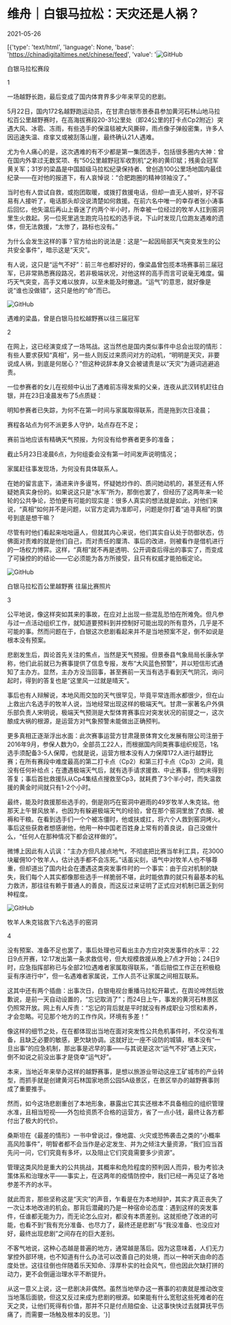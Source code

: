 # 维舟｜白银马拉松：天灾还是人祸？

2021-05-26

[{'type': 'text/html', 'language': None, 'base': 'https://chinadigitaltimes.net/chinese/feed', 'value': '![GitHub](https://chinadigitaltimes.net/chinese/files/2021/05/post-666405-60ae12e1c5381.)

白银马拉松赛段  

1

一场越野长跑，最后变成了国内体育界多少年来罕见的悲剧。

5月22日，国内172名越野跑运动员，在甘肃白银市景泰县参加黄河石林山地马拉松百公里越野赛时，在高海拔赛段20-31公里处（即24公里的打卡点Cp2附近）突遇大风、冰雹、冻雨，有些选手的保温毯被大风撕碎，雨点像子弹般密集，许多人因迅速失温、痉挛又或被刮落山崖，最终确认21人遇难。

尤为令人痛心的是，这次遇难的有不少都是第一集团选手，包括很多圈内大神：曾在国内外拿过无数奖项、有“50公里越野冠军收割机”之称的黄印斌；残奥会冠军黄关军；31岁的梁晶是中国超级马拉松纪录保持者、曾创造100公里场地国内最佳纪录——在对他的报道下，有人哀悼说：“合肥跑圈的精神领袖没了。”

当时也有人尝试自救，或抱团取暖，或拨打救援电话，但却一直无人接听，好不容易有人接听了，电话那头却没说清楚如何救援。在前六名中唯一的幸存者张小涛事后回忆，他失温后再山上昏迷了约两个半小时，所幸被一位经过的牧羊人扛到窑洞里生火救起。另一位死里逃生跑完马拉松的选手说，下山时发现几位跑友遇难的遗体，但无法救援，“太惨了，路标也没有。”

为什么会发生这样的事？官方给出的说法是：这是“一起因局部天气突变发生的公共安全事件”，暗示这是“天灾”。

有人说，这只是“运气不好”：前三年也都好好的，像梁晶曾包揽本场赛事前三届冠军，已非常熟悉赛段路况，若非极端状况，对他这样的高手而言可说毫无难度。偏巧天气突变，高手又难以放弃，以至未能及时撤退。“运气”的意思，就好像是说“谁也没做错”，这只是他的“命”而已。

![GitHub](https://chinadigitaltimes.net/chinese/files/2021/05/post-666405-60ae12e40d835.)

遇难的梁晶，曾是白银马拉松越野赛以往三届冠军  

2

在网上，这已经演变成了一场骂战。这当然也是国内类似事件中总会出现的情形：有些人要求获知“真相”，另一些人则反过来质问对方的动机，“明明是天灾，非要说成人祸，到底是何居心？”但这种说辞本身又会被谴责是以“天灾”为遁词逃避追责。

一位参赛者的女儿在视频中认出了遇难前冻得发紫的父亲，连夜从武汉转机赶往白银，并在23日凌晨发布了5点质疑：





明知参赛者已失踪，为何不在第一时间与家属取得联系，而是拖到次日凌晨；





赛程各站点为何不派更多人守护，站点存在不足；





赛前当地应该有精确天气预报，为何没有给参赛者更多的准备；





截止5月23日凌晨6点，为何组委会没有第一时间发声说明情况；





家属赶往事发现场，为何没有具体联系人。





在她的留言底下，涌进来许多谩骂，怀疑她炒作的、质问她动机的，甚至还有人怀疑她真实身份的。如果说这只是“水军”所为，那倒也罢了，但经历了这两年来一轮轮的公共争论，恐怕更有可能的现实是：很多人真实的想法就是如此，对他们来说，“真相”如何并不是问题，以官方定调为准即可，问题是你打着“追寻真相”的旗号到底是想干嘛？

尽管有时他们看起来咄咄逼人，但就其内心来说，他们其实自认处于防御状态，仿佛面对责难的就是他们自己，而对责任的厘清、事后的改进，则被看作是借机进行的一场权力博弈。这样，“真相”就不再是透明、公开调查后得出的事实了，而变成了可操控的的结论——它必须能为各方所接受，且只有权威才能拍板定论。

![GitHub](https://chinadigitaltimes.net/chinese/files/2021/05/post-666405-60ae12e65bbe0.)

  白银马拉松百公里越野赛 往届比赛照片 

3

公平地说，像这样突如其来的事故，在应对上出现一些混乱恐怕在所难免。但凡参与过一点活动组织工作，就知道要预料到并控制好可能出现的所有意外，几乎是不可能的事。然而问题在于，白银这次悲剧看起来并不是当地预案不足，倒不如说是根本没有预案。

悲剧发生后，舆论首先关注的焦点，当然是天气预报。但景泰县气象局局长康永学称，他们此前就已为赛事提供了信息专报，发布“大风蓝色预警”，并以短信形式通知了主办方。显然，主办方没当回事，甚至赛前一天当有选手看到天气阴沉，询问起时，得到的答复也是“这里风一过就是晴天”。

事后也有人辩解说，本地风雨交加的天气很罕见，毕竟平常连雨水都很少，但在山上救出六名选手的牧羊人说，当地经常出现这样的极端天气。甘肃一家著名户外俱乐部负责人宋明说，极端天气预测是大型体育赛事应对突发状况的前提之一，这次酿成大祸的根源，是运营方对气象预警未能做出正确预判。

更多真相正逐渐浮出水面：此次赛事运营方甘肃晟景体育文化发展有限公司注册于2016年9月，参保人数为0，全部员工22人，而根据国内同类赛事组织规范，1名选手须配备3-5人保障，也就是说，运营方根本没有人力保障172人进行越野比赛；在所有赛段中难度最高的第二打卡点（Cp2）和第三打卡点（Cp3）之间，竟没有任何补给点；在遭遇极端天气后，就有选手请求援救、中止赛事，但均未得到答复；事后首批救援队从Cp4集结点搜救至Cp3，就耗费了3个半小时，而失温救援的黄金时间就只有1-2个小时。

最终，能及时救援那些选手的，倒是刚巧在窑洞中避雨的49岁牧羊人朱克铭。他那天上午冒风放羊，也因为有躲避极端天气的经验，曾在那个窑洞里放了衣服、被褥和干粮。在看到选手们一个个被冻僵时，他或扶或扛，将六个人救到窑洞烤火。事后这些获救者想感谢他，他用一种中国老百姓身上常有的善良说，自己没做什么，“任何人在那种情况下都会这样做的”。

微博上因此有人讥讽：“主办方但凡接点地气，不彻底把比赛当牟利工具，花3000块雇佣10个牧羊人，估计选手都不会冻死。”话虽尖刻，语气中对牧羊人也不够尊重，但却道出了国内社会在遭遇这类突发事件时的一个事实：由于应对机制的缺失，我们每个人其实都像那些选手一样脆弱不堪，此时能依靠的就只有最基本的私力救济，那往往有赖于普通人的善良，而这反过来证明了正式应对机制已匮乏到何种程度。

![GitHub](https://chinadigitaltimes.net/chinese/files/2021/05/post-666405-60ae12e83888f.)

牧羊人朱克铭救下六名选手的窑洞  

4

没有预案、准备不足也罢了，事后处理也可看出主办方应对突发事件的水平：22日9点开赛，12:17发出第一条求救信号，但大规模救援从晚上7点才开始；24日9时，应急指挥部称已与全部21位遇难者家属取得联系，“善后赔偿工作正在积极稳妥有序进行中”，但一名遇难者家属说，工作人员不让家属之间相互联系。

这其中还有两个插曲：出事次日，白银电视台重播马拉松开幕式，在舆论哗然后致歉说，是前一天自动设置的，“忘记取消了”；而24日上午，事发的黄河石林景区仍照常开放。网上有人斥责：“忘记的背后就是平时就没有养成职业习惯和素养，才会忽略。可见那个地方的工作作风，环境有多差！”

像这样的细节之处，在在都体现出当地在面对突发性公共危机事件时，不仅没有准备，且缺乏必要的敏感，更欠缺协调。这就好比一座不设防的城镇，根本没有“一旦出事”的应急机制，那出事是迟早的事——与其说是这次“运气不好”遇上天灾，倒不如说之前没出事才是侥幸“运气好”。

本来，当地近年来举办这样的越野赛事，是想以旅游业带动这座工矿城市的产业转型，而抓手就是创建黄河石林国家地质公园5A级景区，在景区举办的越野赛事则成了重要推手。

然而，如今这场悲剧重创了本地形象，暴露出它其实还根本不具备相应的组织管理水准，且相当短视——外包给资质不合格的运营方，省了一点小钱，最终让各方都付出了极大的代价。

桑斯坦在《最差的情形》一书中曾说过，像地震、火灾或恐怖袭击之类的“小概率高风险事件”，明智者都不会当作是必定发生、并为之倾注大量资源，“我们应当首先问一问，它们究竟有多坏，以及阻止它们究竟需要多少资源”。

管理这类风险是重大的公共挑战，其概率和危险程度的预判因人而异，极为考验决策体系和治理水平——事实上，在这两年的疫情防控中，我们已经一再见证了各地参差不齐的水平。

就此而言，那些坚称这是“天灾”的声音，乍看是在为本地辩护，其实才真正丧失了一次让本地改进的机会。那背后潜藏的乃是一种宿命论态度：遇到这样的突发事件，任谁都无能为力，而无论怎么应对，都没有本质差别。这就拒绝了改进的可能，也看不到“我有充分准备、也尽力了，最终还是悲剧”与“我没准备、也没应对好，最终出现悲剧”之间存在的巨大差别。

不客气地说，这种心态越是普遍的地方，通常越是落后。因为这意味着，人们无力掌控外部环境，也不知道有什么办法可以改善自己的处境，而以一种听天由命的态度处世。这往往倒也伴随着乐天知命、淳厚朴实的社会风气，但也因此欠缺打拼的动力，更不会倒逼治理水平不断提升。

从这一意义上说，这一悲剧决非偶然。虽然当地举办这一赛事的初衷就是推动改变当地落后面貌，但这又反过来成为悲剧的根源。如果能有什么宽慰这些死难者的在天之灵，让他们死得有价值，那并不只是付点赔偿金、让这事快快过去就算抚平伤痛了，而需要一场触及根本的反思。'}]